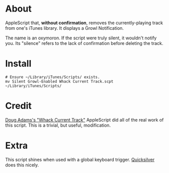 # About

AppleScript that, **without confirmation**, removes the currently-playing track from one's iTunes library. It displays a Growl Notification.

The name is an oxymoron. If the script were truly silent, it wouldn't notify you. Its "silence" refers to the lack of confirmation before deleting the track.

# Install

	# Ensure ~/Library/iTunes/Scripts/ exists.
	mv Silent Growl-Enabled Whack Current Track.scpt ~/Library/iTunes/Scripts/

# Credit

[Doug Adams's "Whack Current Track"](http://dougscripts.com/itunes/) AppleScript did all of the real work of this script. This is a trivial, but useful, modification.

# Extra

This script shines when used with a global keyboard trigger. [Quicksilver](http://qsapp.com/) does this nicely.
